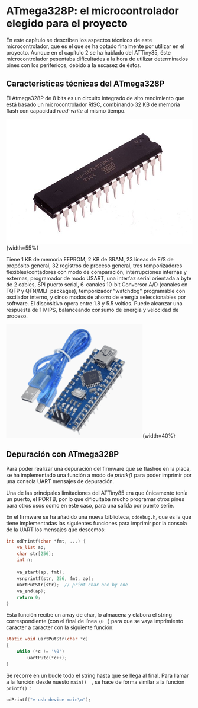 <!-- Leave a blank line before the title -->

# ATmega328P: el microcontrolador elegido para el proyecto

En este capítulo se describen los aspectos técnicos de este microcontrolador, que es el que se ha optado finalmente por utilizar en el proyecto. Aunque en el capítulo 2 se ha hablado del ATTiny85, éste microcontrolador pesentaba dificultades a la hora de utilizar determinados pines con los periféricos, debido a la escasez de éstos.


## Características técnicas del ATmega328P

El Atmega328P de 8 bits es un circuito integrado de alto rendimiento que está basado un microcontrolador RISC, combinando 32 KB de memoria flash con capacidad *read-write* al mismo tiempo. 

![Chip ATmega](img/ATMEGA328P.jpg){width=55%}

Tiene 1 KB de memoria EEPROM, 2 KB de SRAM, 23 líneas de E/S de propósito general, 32 registros de proceso general, tres temporizadores flexibles/contadores con modo de comparación, interrupciones internas y externas, programador de modo USART, una interfaz serial orientada a byte de 2 cables, SPI puerto serial, 6-canales 10-bit Conversor A/D (canales en TQFP y QFN/MLF packages), temporizador "watchdog" programable con oscilador interno, y cinco modos de ahorro de energía seleccionables por software. El dispositivo opera entre 1.8 y 5.5 voltios. Puede alcanzar una respuesta de 1 MIPS, balanceando consumo de energía y velocidad de proceso.

![Placa con el ATmega328P y un micro USB](img/atmega_board.png){width=40%}


## Depuración con ATmega328P

Para poder realizar una depuración del firmware que se flashee en la placa, se ha implementado una función a modo de *printk()* para poder imprimir por una consola UART mensajes de depuración. 

Una de las principales limitaciones del ATTiny85 era que únicamente tenía un puerto, el PORTB, por lo que dificultaba mucho programar otros pines para otros usos como en este caso, para una salida por puerto serie.

En el firmware se ha añadido una nueva biblioteca, ```oddebug.h```, que es la que tiene implementadas las siguientes funciones para imprimir por la consola de la UART los mensajes que deseemos:

```C
int odPrintf(char *fmt, ...) {
    va_list ap;
    char str[256];
    int n;

    va_start(ap, fmt);
    vsnprintf(str, 256, fmt, ap);
    uartPutStr(str);  // print char one by one
    va_end(ap);
    return 0;
}
```
Esta función recibe un array de char, lo almacena y elabora el string correspondiente (con el final de línea ```\0 ``` ) para que se vaya imprimiento caracter a caracter con la siguiente función: 

```C
static void uartPutStr(char *c)
{
	while (*c != '\0')
		uartPutc(*c++);
}
```
Se recorre en un bucle todo el string hasta que se llega al final. Para llamar a la función desde nuesto ```main()  ```, se hace de forma similar a la función ```printf() ```:

```C
odPrintf("v-usb device main\n");
```